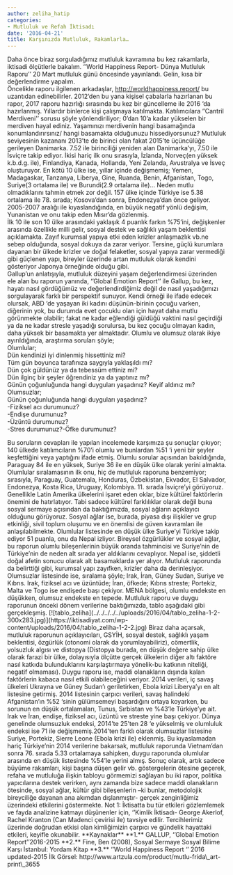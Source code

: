 ```yaml
---
author: zeliha_hatip
categories:
- Mutluluk ve Refah İktisadı
date: '2016-04-21'
title: Karşınızda Mutluluk, Rakamlarla…
---
```


Daha önce biraz sorguladığımız mutluluk kavramına bu kez rakamlarla, iktisadi ölçütlerle bakalım. ‘’World Happiness Report- Dünya Mutluluk Raporu’’ 20 Mart mutluluk günü öncesinde yayınlandı. Gelin, kısa bir değerlendirme yapalım.  
Öncelikle raporu ilgilenen arkadaşlar, http://worldhappiness.report/ bu uzantıdan edinebilirler. 2012’den bu yana kişisel çabalarla hazırlanan bu rapor, 2017 raporu hazırlığı sırasında bu kez bir güncelleme ile 2016 ‘da hazırlanmış. Yıllardır binlerce kişi çalışmaya katılmakta. Katılımcılara ‘’Cantril Merdiveni’’ sorusu şöyle yönlendiriliyor; 0’dan 10’a kadar yükselen bir merdiven hayal ediniz. Yaşamınızı merdivenin hangi basamağında konumlandırırsınız/ hangi basamakta olduğunuzu hissediyorsunuz? Mutluluk seviyesinin kazananı 2013’te de birinci olan fakat 2015’te üçüncülüğe gerileyen Danimarka. 7.52 ile birinciliği yeniden alan Danimarka’yı, 7.50 ile İsviçre takip ediyor. İkisi hariç ilk onu sırasıyla, İzlanda, Norveç(en yüksek k.b.d.g. ile), Finlandiya, Kanada, Hollanda, Yeni Zelanda, Avustralya ve İsveç oluşturuyor. En kötü 10 ülke ise, yıllar içinde değişmemiş; Yemen, Madagaskar, Tanzanya, Liberya, Gine, Ruanda, Benin, Afganistan, Togo, Suriye(3 ortalama ile) ve Burundi(2.9 ortalama ile)… Neden mutlu olmadıklarını tahmin etmek zor değil. 157 ülke içinde Türkiye ise 5.38 ortalama ile 78. sırada; Kosova’dan sonra, Endonezya’dan önce geliyor. 2005-2007 aralığı ile kıyaslandığında, en büyük negatif yönlü değişim, Yunanistan ve onu takip eden Mısır’da gözlenmiş.  
İlk 10 ile son 10 ülke arasındaki yaklaşık 4 puanlık farkın %75’ini, değişkenler arasında özellikle milli gelir, sosyal destek ve sağlıklı yaşam beklentisi açıklamakta. Zayıf kurumsal yapıya etki eden krizler anlaşmazlık vb.ne sebep olduğunda, sosyal dokuya da zarar veriyor. Tersine, güçlü kurumlara dayanan bir ülkede krizler ve doğal felaketler, sosyal yapıya zarar vermediği gibi güçlenen yapı, bireyler üzerinde artan mutluluk olarak kendini gösteriyor Japonya örneğinde olduğu gibi.  
Gallup’un anlatışıyla, mutluluk düzeyini yaşam değerlendirmesi üzerinden ele alan bu raporun yanında, ‘’Global Emotion Report’’ ile Gallup, bu kez, hayatı nasıl gördüğümüz ve değerlendirdiğimiz değil de nasıl yaşadığımızı sorgulayarak farklı bir perspektif sunuyor. Kendi örneği ile ifade edecek olursak, ABD ‘de yaşayan iki kadını düşünün-birinin çocuğu varken, diğerinin yok, bu durumda evet çocuklu olan için hayat daha mutlu görünmekte olabilir; fakat ne kadar eğlendiği güldüğü vaktini nasıl geçirdiği ya da ne kadar stresle yaşadığı sorulursa, bu kez çocuğu olmayan kadın, daha yüksek bir basamakta yer almaktadır. Olumlu ve olumsuz olarak ikiye ayırıldığında, araştırma soruları şöyle;  
Olumlular;  
Dün kendinizi iyi dinlenmiş hissettiniz mi?  
Tüm gün boyunca tarafınıza saygıyla yaklaşıldı mı?  
Dün çok güldünüz ya da tebessüm ettiniz mi?  
Dün ilginç bir şeyler öğrendiniz ya da yaptınız mı?  
Günün çoğunluğunda hangi duyguları yaşadınız? Keyif aldınız mı?  
Olumsuzlar;  
Günün çoğunluğunda hangi duyguları yaşadınız?  
-Fiziksel acı durumunuz?  
-Endişe durumunuz?  
-Üzüntü durumunuz?  
-Stres durumunuz?-Öfke durumunuz?  
</figure>  
Bu soruların cevapları ile yapılan incelemede karşımıza şu sonuçlar çıkıyor; 140 ülkede katılımcıların %70’i olumlu ve bunlardan %51 ‘i yeni bir şeyler keşfettiğini veya yaptığını ifade etmiş. Olumlu sorular açısından bakıldığında, Paraguay 84 ile en yüksek, Suriye 36 ile en düşük ülke olarak yerini almakta. Olumlular sıralamasının ilk onu, hiç de mutluluk raporuna benzemiyor; sırasıyla, Paraguay, Guatemala, Honduras, Özbekistan, Ekvador, El Salvador, Endonezya, Kosta Rica, Uruguay, Kolombiya. 11. sırada İsviçre’yi görüyoruz. Genellikle Latin Amerika ülkelerini işaret eden oklar, bize kültürel faktörlerin önemini de hatırlatıyor. Tabi sadece kültürel farklılıklar olarak değil buna sosyal sermaye açısından da baktığımızda, sosyal ağların açıklayıcı olduğunu görüyoruz. Sosyal ağlar ise, burada, piyasa dışı ilişkiler ve grup etkinliği, sivil toplum oluşumu ve en önemlisi de güven kavramları ile anlaşılabilmekte.  
Olumlular listesinde en düşük ülke Suriye’yi Türkiye takip ediyor 51 puanla, onu da Nepal izliyor. Bireysel özgürlükler ve sosyal ağlar, bu raporun olumlu bileşenlerinin büyük oranda tahmincisi ve Suriye’nin de Türkiye’nin de neden alt sırada yer aldıklarını cevaplıyor. Nepal ise, şiddetli doğal afetin sonucu olarak alt basamaklarda yer alıyor. Mutluluk raporunda da belirttiği gibi, kurumsal yapı zayıfken, krizler daha da derinleşiyor. Olumsuzlar listesinde ise, sıralama şöyle; Irak, İran, Güney Sudan, Suriye ve Kıbrıs. Irak, fiziksel acı ve üzüntüde; İran, öfkede; Kıbrıs streste; Portekiz, Malta ve Togo ise endişede başı çekiyor. MENA bölgesi, olumlu endekste en düşükken, olumsuz endekste en tepede.  
Mutluluk raporu ve duygu raporunun önceki dönem verilerine baktığımızda, tablo aşağıdaki gibi gerçekleşmiş.  
[![tablo_zeliha](../../../../../uploads/2016/04/tablo_zeliha-1-2-300x283.jpg)](https://iktisadiyat.com/wp-content/uploads/2016/04/tablo_zeliha-1-2-2.jpg)  
Biraz daha açarsak, mutluluk raporunun açıklayıcıları, GSYİH, sosyal destek, sağlıklı yaşam beklentisi, özgürlük (otonomi olarak da yorumlayabiliriz), cömertlik, yolsuzluk algısı ve distopya (Distopya burada, en düşük değere sahip ülke olarak farazi bir ülke, dolayısıyla ölçütte gerçek ülkelerin diğer altı faktöre nasıl katkıda bulunduklarını karşılaştırmaya yönelik-bu katkının niteliği, negatif olmaması). Duygu raporu ise, maddi olanakların dışında kalan faktörlerin kabaca nasıl etkili olabileceğini veriyor. 2014 verileri, iç savaş ülkeleri Ukrayna ve Güney Sudan’ı geriletirken, Ebola krizi Liberya’yı en alt listesine getirmiş. 2014 listesinin çarpıcı verileri, savaş halindeki Afganistan’ın %52 ‘sinin gülümsemeyi başardığını ortaya koyarken, bu sorunun en düşük ortalamaları, Tunus, Sırbistan ve %43’le Türkiye’ye ait. Irak ve İran, endişe, fiziksel acı, üzüntü ve streste yine başı çekiyor. Dünya genelinde olumsuzluk endeksi, 2014’te 25’ten 28 ‘e yükselmiş ve olumluluk endeksi ise 71 ile değişmemiş.2014’ten farklı olarak olumsuzlar listesine Suriye, Portekiz, Sierre Leone (Ebola krizi ile) eklenmiş. Bu kıyaslamadan hariç Türkiye’nin 2014 verilerine bakarsak, mutluluk raporunda Vietnam’dan sonra 76. sırada 5.33 ortalamaya sahipken, duygu raporunda olumlular arasında en düşük listesinde %54’le yerini almış.  
Sonuç olarak, artık sadece büyüme rakamları, kişi başına düşen gelir vb. göstergelerin ötesine geçerek, refaha ve mutluluğa ilişkin tabloyu görmemizi sağlayan bu iki rapor, politika yapıcılarına destek verirken, aynı zamanda bize sadece maddi olanakların ötesinde, sosyal ağlar, kültür gibi bileşenlerin –ki bunlar, metodolojik bireyciliğe dayanan ana akımdan dışlanmıştır- gerçek zenginliğimiz üzerindeki etkilerini göstermekte.  
Not 1: İktisatta bu tür etkileri gözlemlemek ve fayda analizine katmayı düşünenler için, ‘’Kimlik İktisadı- George Akerlof, Rachel Kranton (Can Madenci çevirisi ile) tavsiye edilir. Tercihlerimiz üzerinde doğrudan etkisi olan kimliğimizin çarpıcı ve gündelik hayattaki etkileri, keyifle okunabilir.  
**Kaynaklar**  
**1.** GALLUP, ‘’Global Emotion Report’’2016-2015  
**2.** Fine, Ben (2008), Sosyal Sermaye Sosyal Bilime Karşı İstanbul: Yordam Kitap  
**3.** ‘’World Happiness Report ‘’ 2016 updated-2015  
İlk Görsel: http://www.artzula.com/product/mutlu-frida\_art-print\_3655